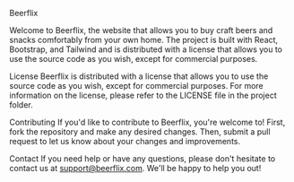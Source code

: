 Beerflix

Welcome to Beerflix, the website that allows you to buy craft beers and snacks comfortably from your own home. The project is built with React, Bootstrap, and Tailwind and is distributed with a license that allows you to use the source code as you wish, except for commercial purposes.

License
Beerflix is distributed with a license that allows you to use the source code as you wish, except for commercial purposes. For more information on the license, please refer to the LICENSE file in the project folder.

Contributing
If you'd like to contribute to Beerflix, you're welcome to! First, fork the repository and make any desired changes. Then, submit a pull request to let us know about your changes and improvements.

Contact
If you need help or have any questions, please don't hesitate to contact us at support@beerflix.com. We'll be happy to help you out!
